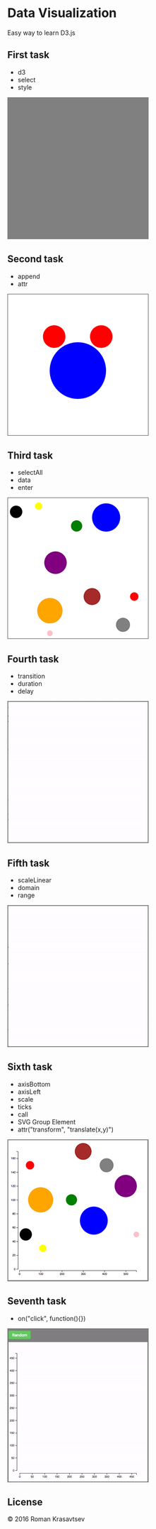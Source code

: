 # Data Visualization
Easy way to learn D3.js

## First task
* d3
* select
* style

![First task](https://github.com/RomanKrasavtsev/Data-Visualization/raw/master/images/1_selecting_element.png)

## Second task
* append
* attr

![Second task](https://github.com/RomanKrasavtsev/Data-Visualization/raw/master/images/2_creating_elements.png)

## Third task
* selectAll
* data
* enter

![Third task](https://github.com/RomanKrasavtsev/Data-Visualization/raw/master/images/3_creating_elements_from_data.png)

## Fourth task
* transition
* duration
* delay

![Fourth task](https://github.com/RomanKrasavtsev/Data-Visualization/raw/master/images/4_transitions.gif)

## Fifth task
* scaleLinear
* domain
* range

![Fifth task](https://github.com/RomanKrasavtsev/Data-Visualization/raw/master/images/5_scales.gif)

## Sixth task
* axisBottom
* axisLeft
* scale
* ticks
* call
* SVG Group Element
* attr("transform", "translate(x,y)")

![Sixth task](https://github.com/RomanKrasavtsev/Data-Visualization/raw/master/images/6_axes.png)

## Seventh task
* on("click", function(){})

![Seventh task](https://github.com/RomanKrasavtsev/Data-Visualization/raw/master/images/7_random.gif)

## License
© 2016 Roman Krasavtsev
